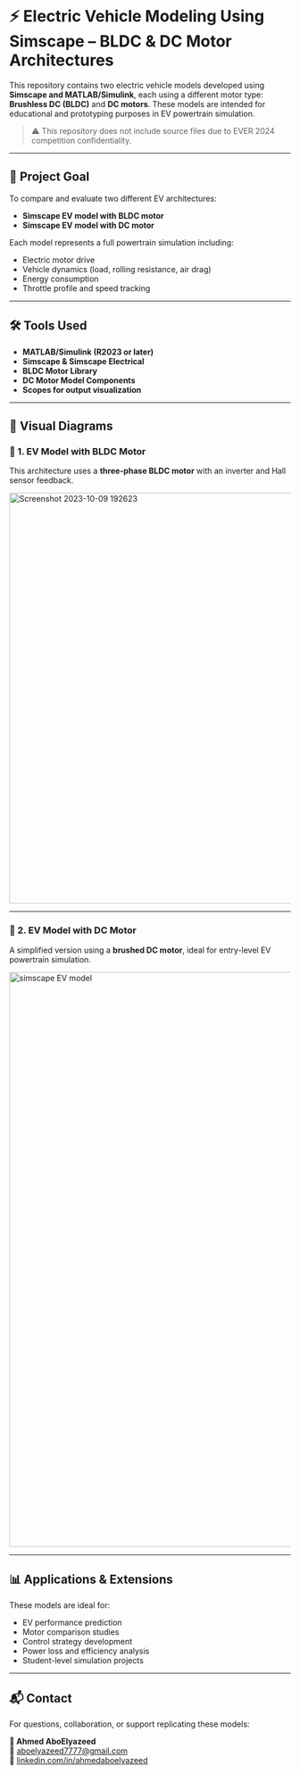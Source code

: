 # ⚡ Electric Vehicle Modeling Using Simscape – BLDC & DC Motor Architectures

This repository contains two electric vehicle models developed using **Simscape and MATLAB/Simulink**, each using a different motor type: **Brushless DC (BLDC)** and **DC motors**. These models are intended for educational and prototyping purposes in EV powertrain simulation.

> ⚠️ This repository does not include source files due to EVER 2024 competition confidentiality.

---

## 🎯 Project Goal

To compare and evaluate two different EV architectures:
- **Simscape EV model with BLDC motor**
- **Simscape EV model with DC motor**

Each model represents a full powertrain simulation including:
- Electric motor drive
- Vehicle dynamics (load, rolling resistance, air drag)
- Energy consumption
- Throttle profile and speed tracking

---

## 🛠️ Tools Used

- **MATLAB/Simulink (R2023 or later)**
- **Simscape & Simscape Electrical**
- **BLDC Motor Library**
- **DC Motor Model Components**
- **Scopes for output visualization**

---

## 🧩 Visual Diagrams

### 🚗 1. EV Model with BLDC Motor
This architecture uses a **three-phase BLDC motor** with an inverter and Hall sensor feedback.

<img width="1365" height="736" alt="Screenshot 2023-10-09 192623" src="https://github.com/user-attachments/assets/b6cfde85-39af-4a92-8ab3-2f8df421dc7f" />

---

### 🚙 2. EV Model with DC Motor
A simplified version using a **brushed DC motor**, ideal for entry-level EV powertrain simulation.

<img width="1920" height="1030" alt="simscape EV model " src="https://github.com/user-attachments/assets/b3e49872-b9de-446f-9c7e-73c2f4044190" />

---

## 📊 Applications & Extensions

These models are ideal for:
- EV performance prediction
- Motor comparison studies
- Control strategy development
- Power loss and efficiency analysis
- Student-level simulation projects

---

## 📬 Contact

For questions, collaboration, or support replicating these models:

**👤 Ahmed AboElyazeed**  
📧 [aboelyazeed7777@gmail.com](mailto:aboelyazeed7777@gmail.com)  
🔗 [linkedin.com/in/ahmedaboelyazeed](https://www.linkedin.com/in/ahmed-aboelyazeed-43ba22231/)
